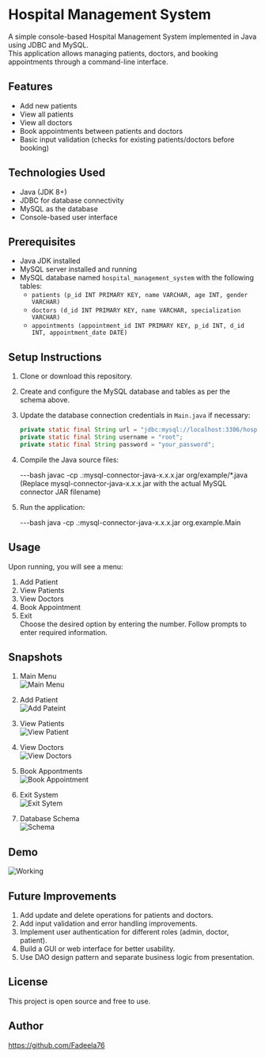 # Hospital Management System

A simple console-based Hospital Management System implemented in Java using JDBC and MySQL.  
This application allows managing patients, doctors, and booking appointments through a command-line interface.

## Features

- Add new patients  
- View all patients  
- View all doctors  
- Book appointments between patients and doctors  
- Basic input validation (checks for existing patients/doctors before booking)
  
## Technologies Used

- Java (JDK 8+)  
- JDBC for database connectivity  
- MySQL as the database  
- Console-based user interface  

## Prerequisites

- Java JDK installed  
- MySQL server installed and running  
- MySQL database named `hospital_management_system` with the following tables:
  - `patients (p_id INT PRIMARY KEY, name VARCHAR, age INT, gender VARCHAR)`  
  - `doctors (d_id INT PRIMARY KEY, name VARCHAR, specialization VARCHAR)`  
  - `appointments (appointment_id INT PRIMARY KEY, p_id INT, d_id INT, appointment_date DATE)`  

## Setup Instructions

1. Clone or download this repository.  
2. Create and configure the MySQL database and tables as per the schema above.  
3. Update the database connection credentials in `Main.java` if necessary:  

   ```java
   private static final String url = "jdbc:mysql://localhost:3306/hospital_management_system";
   private static final String username = "root";
   private static final String password = "your_password";
4. Compile the Java source files:

   ---bash
   javac -cp .:mysql-connector-java-x.x.x.jar org/example/*.java<br>
   (Replace mysql-connector-java-x.x.x.jar with the actual MySQL connector JAR filename)
5. Run the application:

   ---bash
   java -cp .:mysql-connector-java-x.x.x.jar org.example.Main

## Usage

Upon running, you will see a menu:
1. Add Patient  
2. View Patients  
3. View Doctors  
4. Book Appointment  
5. Exit  
Choose the desired option by entering the number.
Follow prompts to enter required information.

## Snapshots
1. Main Menu <br>
![Main Menu](media/mainMenu.png)

2. Add Patient<br>
![Add Pateint](media/addPatient.png)

3. View Patients<br>
![View Patient](media/viewPatients.png)

4. View Doctors<br>
![View Doctors](media/viewDoctors.png)

5. Book Appontments<br>
![Book Appointment](media/bookAppointment.png)

6. Exit System<br>
![Exit Sytem](media/exitSystem.png)

7. Database Schema<br>
![Schema](media/db_schema.png)

## Demo

![Working](media/demo.gif)

## Future Improvements

1. Add update and delete operations for patients and doctors.
2. Add input validation and error handling improvements.
3. Implement user authentication for different roles (admin, doctor, patient).
4. Build a GUI or web interface for better usability.
5. Use DAO design pattern and separate business logic from presentation.

## License
This project is open source and free to use.

## Author
https://github.com/Fadeela76

